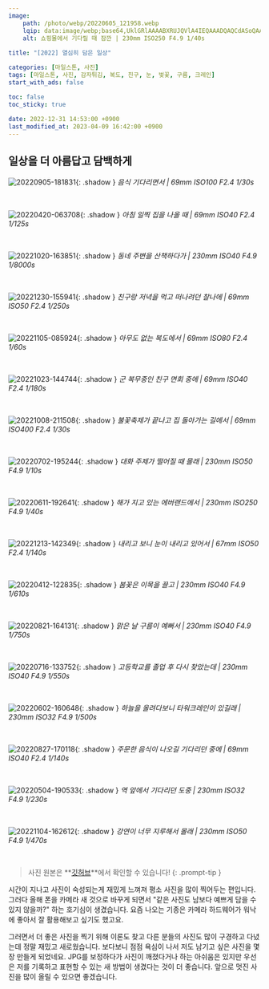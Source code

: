 ```yaml
---
image:
    path: /photo/webp/20220605_121958.webp
    lqip: data:image/webp;base64,UklGRlAAAABXRUJQVlA4IEQAAADQAQCdASoQAAgAAgA0JZQCdAD0tNvXgAD++yUU4/HtnDOizij1uz6dfZTsypE5KvKr20uztM+CbrkMAgjCLe9cNkIAAA==
    alt: 쇼핑몰에서 기다릴 때 잠깐 | 230mm ISO250 F4.9 1/40s
    
title: "[2022] 열심히 담은 일상"

categories: [마일스톤, 사진]
tags: [마일스톤, 사진, 감자튀김, 복도, 친구, 눈, 벚꽃, 구름, 크레인]
start_with_ads: false

toc: false
toc_sticky: true
 
date: 2022-12-31 14:53:00 +0900
last_modified_at: 2023-04-09 16:42:00 +0900
---
```


<!--
메모: 사진은 선형으로 1/2 크기로 줄이고(= 면적으로는 1/4 수준으로 감소) webp 포맷으로 변경(p: 80)하여 올림
Ex) 4000x3000.jpg => 2000x1500.webp
-->

## **일상을 더 아름답고 담백하게**

![20220905-181831](/photo/webp/20220905_181831.webp){: .shadow }
_음식 기다리면서 | 69mm ISO100 F2.4 1/30s_

<br>

![20220420-063708](/photo/webp/20220420_063708.webp){: .shadow }
_아침 일찍 집을 나올 때 | 69mm ISO40 F2.4 1/125s_

<br>

![20221020-163851](/photo/webp/20221020_163851.webp){: .shadow }
_동네 주변을 산책하다가 | 230mm ISO40 F4.9 1/8000s_

<br>

![20221230-155941](/photo/webp/20221230_155941.webp){: .shadow }
_친구랑 저녁을 먹고 떠나려던 찰나에 | 69mm ISO50 F2.4 1/250s_

<br>

![20221105-085924](/photo/webp/20221105_085924.webp){: .shadow }
_아무도 없는 복도에서 | 69mm ISO80 F2.4 1/60s_

<br>

![20221023-144744](/photo/webp/20221023_144744.webp){: .shadow }
_군 복무중인 친구 면회 중에 | 69mm ISO40 F2.4 1/180s_

<br>

![20221008-211508](/photo/webp/20221008_211508.webp){: .shadow }
_불꽃축제가 끝나고 집 돌아가는 길에서 | 69mm ISO400 F2.4 1/30s_

<br>

![20220702-195244](/photo/webp/20220702_195244.webp){: .shadow }
_대화 주제가 떨어질 때 몰래 | 230mm ISO50 F4.9 1/10s_

<br>

![20220611-192641](/photo/webp/20220611_192641.webp){: .shadow }
_해가 지고 있는 에버랜드에서 | 230mm ISO250 F4.9 1/40s_

<br>

![20221213-142349](/photo/webp/20221213_142349.webp){: .shadow }
_내리고 보니 눈이 내리고 있어서 | 67mm ISO50 F2.4 1/140s_

<br>

![20220412-122835](/photo/webp/20220412_122835.webp){: .shadow }
_봄꽃은 이목을 끌고 | 230mm ISO40 F4.9 1/610s_

<br>

![20220821-164131](/photo/webp/20220821_164131.webp){: .shadow }
_맑은 날 구름이 예뻐서 | 230mm ISO40 F4.9 1/750s_

<br>

![20220716-133752](/photo/webp/20220716_133752.webp){: .shadow }
_고등학교를 졸업 후 다시 찾았는데 | 230mm ISO40 F4.9 1/550s_

<br>

![20220602-160648](/photo/webp/20220602_160648.webp){: .shadow }
_하늘을 올려다보니 타워크레인이 있길래 | 230mm ISO32 F4.9 1/500s_

<br>

![20220827-170118](/photo/webp/20220827_170118.webp){: .shadow }
_주문한 음식이 나오길 기다리던 중에 | 69mm ISO40 F2.4 1/140s_

<br>

![20220504-190533](/photo/webp/20220504_190533.webp){: .shadow }
_역 앞에서 기다리던 도중 | 230mm ISO32 F4.9 1/230s_

<br>

![20221104-162612](/photo/webp/20221104_162612.webp){: .shadow }
_강연이 너무 지루해서 몰래 | 230mm ISO50 F4.9 1/470s_

<br>

> 사진 원본은 **[깃허브](https://github.com/hyngng/hyngng.github.io.resources/tree/master/photo/jpg)**에서 확인할 수 있습니다!
{: .prompt-tip }

시간이 지나고 사진이 숙성되는게 재밌게 느껴져 평소 사진을 많이 찍어두는 편입니다. 그러다 올해 폰을 카메라 새 것으로 바꾸게 되면서 "같은 사진도 남보다 예쁘게 담을 수 있지 않을까?" 하는 호기심이 생겼습니다. 요즘 나오는 기종은 카메라 하드웨어가 워낙에 좋아서 잘 활용해보고 싶기도 했고요.

그러면서 더 좋은 사진을 찍기 위해 이론도 찾고 다른 분들의 사진도 많이 구경하고 다녔는데 정말 재밌고 새로웠습니다. 보다보니 점점 욕심이 나서 저도 남기고 싶은 사진을 몇 장 만들게 되었네요.
JPG를 보정하다가 사진이 깨졌다거나 하는 아쉬움은 있지만 우선은 저를 기록하고 표현할 수 있는 새 방법이 생겼다는 것이 더 좋습니다. 앞으로 멋진 사진을 많이 올릴 수 있으면 좋겠습니다.